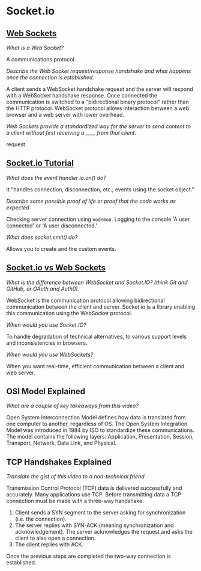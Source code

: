 # Socket.io

## [Web Sockets](https://en.wikipedia.org/wiki/WebSocket)

*What is a Web Socket?*

A communications protocol.

*Describe the Web Socket request/response handshake and what happens once the connection is established.*

A client sends a WebSocket handshake request and the server will respond with a WebSocket handshake response. Once connected the communication is switched to a "bidirectional binary protocol" rather than the HTTP protocol. WebSocket protocol allows interaction between a web browser and a web server with lower overhead.

*Web Sockets provide a standardized way for the server to send content to a client without first receiving a ____ from that client.*

request

## [Socket.io Tutorial](https://www.tutorialspoint.com/socket.io/)

*What does the event handler io.on() do?*

It "handles connection, disconnection, etc., events using the socket object."

*Describe some possible proof of life or proof that the code works as expected*

Checking server connection using `nodemon`. Logging to the console 'A user connected' or 'A user disconnected.'

*What does socket.emit() do?*

Allows you to create and fire custom events.

## [Socket.io vs Web Sockets](https://www.educba.com/websocket-vs-socket-io/)

*What is the difference between WebSocket and Socket.IO? (think Git and GitHub, or OAuth and Auth0).*

WebSocket is the communication protocol allowing bidirectional communication between the client and server. Socket.io is a library enabling this communication using the WebSocket protocol.

*When would you use Socket.IO?*

To handle degradation of technical alternatives, to various support levels and inconsistencies in browsers.

*When would you use WebSockets?*

When you want real-time, efficient communication between a client and web server. 

## OSI Model Explained

*What are a couple of key takeaways from this video?*

Open System Interconnection Model defines how data is translated from one computer to another, regardless of OS. The Open System Integration Model was introduced in 1984 by ISO to standardize these communications. The model contains the following layers: Application, Presentation, Session, Transport, Network, Data Link, and Physical. 

## TCP Handshakes Explained

*Translate the gist of this video to a non-technical friend*

Transmission Control Protocol (TCP) data is delivered successfully and accurately. Many applications use TCP. Before transmitting data a TCP connection must be made with a three-way handshake.

1. Client sends a SYN segment to the server asking for synchronization (i.e. the connection).
2. The server replies with SYN-ACK (meaning synchronization and acknowledgement). The server acknowledges the request and asks the client to also open a connection.
3. The client replies with ACK.

Once the previous steps are completed the two-way connection is established.
